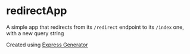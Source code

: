 # redirectApp
A simple app that redirects from its `/redirect` endpoint to its `/index` one, with a new query string

Created using [Express Generator](http://expressjs.com/en/starter/generator.html)
